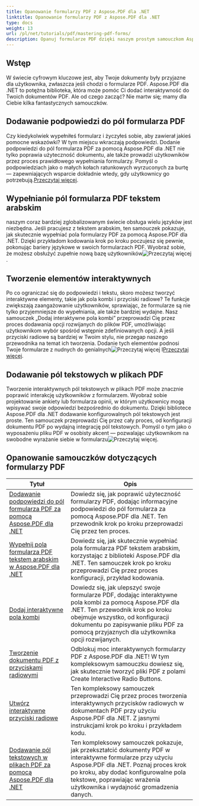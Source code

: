 ```yaml
---
title: Opanowanie formularzy PDF z Aspose.PDF dla .NET
linktitle: Opanowanie formularzy PDF z Aspose.PDF dla .NET
type: docs
weight: 13
url: /pl/net/tutorials/pdf/mastering-pdf-forms/
description: Opanuj formularze PDF dzięki naszym prostym samouczkom Aspose.PDF dla .NET. Naucz się dodawać podpowiedzi, wypełniać pola i tworzyć interaktywne komponenty.
---
```

## Wstęp

W świecie cyfrowym kluczowe jest, aby Twoje dokumenty były przyjazne dla użytkownika, zwłaszcza jeśli chodzi o formularze PDF. Aspose.PDF dla .NET to potężna biblioteka, która może pomóc Ci dodać interaktywność do Twoich dokumentów PDF. Ale od czego zacząć? Nie martw się; mamy dla Ciebie kilka fantastycznych samouczków.

## Dodawanie podpowiedzi do pól formularza PDF

 Czy kiedykolwiek wypełniłeś formularz i życzyłeś sobie, aby zawierał jakieś pomocne wskazówki? W tym miejscu wkraczają podpowiedzi. Dodanie podpowiedzi do pól formularza PDF za pomocą Aspose.PDF dla .NET nie tylko poprawia użyteczność dokumentu, ale także prowadzi użytkowników przez proces prawidłowego wypełniania formularzy. Pomyśl o podpowiedziach jako o małych kołach ratunkowych wyrzuconych za burtę — zapewniających wsparcie dokładnie wtedy, gdy użytkownicy go potrzebują.[Przeczytaj więcej](./adding-tooltips-to-pdf-form-fields/).

## Wypełnianie pól formularza PDF tekstem arabskim

 naszym coraz bardziej zglobalizowanym świecie obsługa wielu języków jest niezbędna. Jeśli pracujesz z tekstem arabskim, ten samouczek pokazuje, jak skutecznie wypełniać pola formularzy PDF za pomocą Aspose.PDF dla .NET. Dzięki przykładom kodowania krok po kroku poczujesz się pewnie, pokonując bariery językowe w swoich formularzach PDF. Wyobraź sobie, że możesz obsłużyć zupełnie nową bazę użytkowników![Przeczytaj więcej](./fill-pdf-form-fields-with-arabic-text/).

## Tworzenie elementów interaktywnych

 Po co ograniczać się do podpowiedzi i tekstu, skoro możesz tworzyć interaktywne elementy, takie jak pola kombi i przyciski radiowe? Te funkcje zwiększają zaangażowanie użytkowników, sprawiając, że formularze są nie tylko przyjemniejsze do wypełniania, ale także bardziej wydajne. Nasz samouczek „Dodaj interaktywne pola kombi” przeprowadzi Cię przez proces dodawania opcji rozwijanych do plików PDF, umożliwiając użytkownikom wybór spośród wstępnie zdefiniowanych opcji. A jeśli przyciski radiowe są bardziej w Twoim stylu, nie przegap naszego przewodnika na temat ich tworzenia. Dodanie tych elementów podnosi Twoje formularze z nudnych do genialnych![Przeczytaj więcej](./add-interactive-combo-boxes/) I[Przeczytaj więcej](./create-interactive-radio-buttons/).


## Dodawanie pól tekstowych w plikach PDF

Tworzenie interaktywnych pól tekstowych w plikach PDF może znacznie poprawić interakcję użytkowników z formularzem. Wyobraź sobie projektowanie ankiety lub formularza opinii, w którym użytkownicy mogą wpisywać swoje odpowiedzi bezpośrednio do dokumentu. Dzięki bibliotece Aspose.PDF dla .NET dodawanie konfigurowalnych pól tekstowych jest proste. Ten samouczek przeprowadzi Cię przez cały proces, od konfiguracji dokumentu PDF po wydajną integrację pól tekstowych. Pomyśl o tym jako o wyposażeniu pliku PDF w osobisty akcent — pozwalając użytkownikom na swobodne wyrażanie siebie w formularzu![Przeczytaj więcej](./adding-text-boxes/).

## Opanowanie samouczków dotyczących formularzy PDF
| Tytuł | Opis |
| --- | --- | 
| [Dodawanie podpowiedzi do pól formularza PDF za pomocą Aspose.PDF dla .NET](./adding-tooltips-to-pdf-form-fields/) | Dowiedz się, jak poprawić użyteczność formularzy PDF, dodając informacyjne podpowiedzi do pól formularza za pomocą Aspose.PDF dla .NET. Ten przewodnik krok po kroku przeprowadzi Cię przez ten proces. |  
| [Wypełnij pola formularza PDF tekstem arabskim w Aspose.PDF dla .NET](./fill-pdf-form-fields-with-arabic-text/) | Dowiedz się, jak skutecznie wypełniać pola formularza PDF tekstem arabskim, korzystając z biblioteki Aspose.PDF dla .NET. Ten samouczek krok po kroku przeprowadzi Cię przez proces konfiguracji, przykład kodowania. |  
| [Dodaj interaktywne pola kombi](./add-interactive-combo-boxes/) | Dowiedz się, jak ulepszyć swoje formularze PDF, dodając interaktywne pola kombi za pomocą Aspose.PDF dla .NET. Ten przewodnik krok po kroku obejmuje wszystko, od konfiguracji dokumentu po zapisywanie pliku PDF za pomocą przyjaznych dla użytkownika opcji rozwijanych. |  
| [Tworzenie dokumentu PDF z przyciskami radiowymi](./creating-pdf-document-with-radio-buttons/) | Odblokuj moc interaktywnych formularzy PDF z Aspose.PDF dla .NET! W tym kompleksowym samouczku dowiesz się, jak skutecznie tworzyć pliki PDF z polami Create Interactive Radio Buttons. |  
| [Utwórz interaktywne przyciski radiowe](./create-interactive-radio-buttons/) | Ten kompleksowy samouczek przeprowadzi Cię przez proces tworzenia interaktywnych przycisków radiowych w dokumentach PDF przy użyciu Aspose.PDF dla .NET. Z jasnymi instrukcjami krok po kroku i przykładem kodu. |  
| [Dodawanie pól tekstowych w plikach PDF za pomocą Aspose.PDF dla .NET](./adding-text-boxes/) | Ten kompleksowy samouczek pokazuje, jak przekształcić dokumenty PDF w interaktywne formularze przy użyciu Aspose.PDF dla .NET. Poznaj proces krok po kroku, aby dodać konfigurowalne pola tekstowe, poprawiając wrażenia użytkownika i wydajność gromadzenia danych. |  